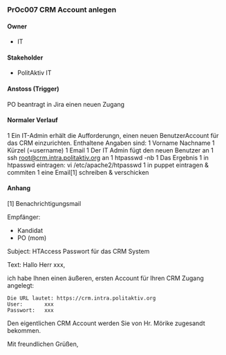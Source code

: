 
### PrOc007 CRM Account anlegen

#### Owner
 * IT


#### Stakeholder
 * PolitAktiv IT


#### Anstoss (Trigger)
PO beantragt in Jira einen neuen Zugang


#### Normaler Verlauf
 1 Ein IT-Admin erhält die Aufforderungn, einen neuen BenutzerAccount für das CRM einzurichten. Enthaltene Angaben sind:
  1 Vorname Nachname
  1 Kürzel (=username)
  1 Email
 1 Der IT Admin fügt den neuen Benutzer an
  1 ssh root@crm.intra.politaktiv.org an
  1 htpasswd -nb <username> <password>
  1 Das Ergebnis
    1 in htpasswd eintragen: vi /etc/apache2/htpasswd
    1 in puppet eintragen & commiten
    1 eine Email[1] schreiben & verschicken


#### Anhang

[1] Benachrichtigungsmail

Empfänger: 
 * Kandidat
 * PO (mom)

Subject: HTAccess Passwort für das CRM System

Text:
Hallo Herr xxx,

ich habe Ihnen einen äußeren, ersten Account für Ihren CRM Zugang angelegt:

	Die URL lautet: https://crm.intra.politaktiv.org
	User:		xxx
	Passwort: 	xxx
	


Den eigentlichen CRM Account werden Sie von Hr. Mörike zugesandt bekommen.


Mit freundlichen Grüßen,
